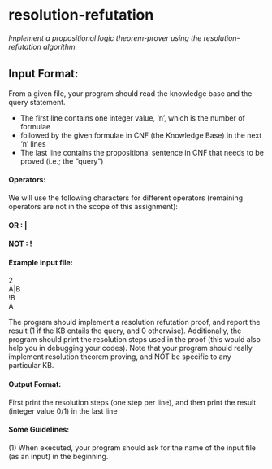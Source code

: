 # resolution-refutation
###### Implement a propositional logic theorem-prover using the resolution-refutation algorithm.


## Input Format: 
From a given file, your program should read the knowledge base and the query statement.
-  The first line contains one integer value, ‘n’, which is the number of formulae 
-  followed by the given formulae in CNF (the Knowledge Base) in the next ‘n’ lines
-  The last line contains the propositional sentence in CNF that needs to be proved (i.e.; the “query”) 

#### Operators: 
We will use the following characters for different operators (remaining operators are not in the scope of this assignment): 
#### OR : | 
#### NOT : ! 

#### Example input file: 
 2 </br> A|B </br> !B </br> A

The program should implement a resolution refutation proof, and report the result (1 if the KB entails the query, and 0 otherwise). Additionally, the program should print the resolution steps used in the proof (this would also help you in debugging your codes). 
Note that your program should really implement resolution theorem proving, and NOT be specific to any particular KB. 

#### Output Format:
First print the resolution steps (one step per line), and then print the result (integer value 0/1) in the last line
 
#### Some Guidelines: 
(1) When executed, your program should ask for the name of the input file (as an input) in the beginning. 
